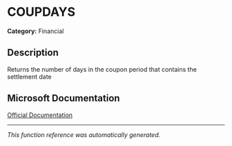 # COUPDAYS

**Category:** Financial

## Description
Returns the number of days in the coupon period that contains the settlement date

## Microsoft Documentation
[Official Documentation](https://support.microsoft.com//en-us/office/coupdays-function-cc64380b-315b-4e7b-950c-b30b0a76f671)

---
*This function reference was automatically generated.*
